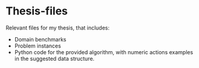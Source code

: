 # Thesis-files
Relevant files for my thesis, that includes:
- Domain benchmarks
- Problem instances
- Python code for the provided algorithm, with numeric actions examples in the suggested data structure.
